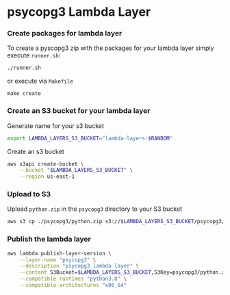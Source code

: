 # psycopg3 Lambda Layer

### Create packages for lambda layer
To create a pyscopg3 zip with the packages for your lambda layer simply execute `runner.sh`:
```sh
./runner.sh 
```

or execute via `Makefile`
```
make create
```

### Create an S3 bucket for your lambda layer
Generate name for your s3 bucket
```sh
export LAMBDA_LAYERS_S3_BUCKET="lambda-layers-$RANDOM"
```

Create an s3 bucket 
```sh
aws s3api create-bucket \
    --bucket "$LAMBDA_LAYERS_S3_BUCKET" \
    --region us-east-1
```

### Upload to S3 
Upload `python.zip` in the `psycopg3` directory to your S3 bucket
```sh
aws s3 cp ./psycopg3/python.zip s3://$LAMBDA_LAYERS_S3_BUCKET/psycopg3/python.zip
```

### Publish the lambda layer 
```sh
aws lambda publish-layer-version \
    --layer-name "psycopg3" \
    --description "psycopg3 lambda layer" \
    --content S3Bucket=$LAMBDA_LAYERS_S3_BUCKET,S3Key=psycopg3/python.zip \
    --compatible-runtimes "python3.8" \
    --compatible-architectures "x86_64"
```